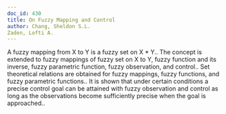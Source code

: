 ```yaml
---
doc_id: 430
title: On Fuzzy Mapping and Control
author: Chang, Sheldon S.L.
Zaden, Lofti A.
---
```


A fuzzy mapping from X to Y is a fuzzy set on X * Y.. The concept is 
extended to fuzzy mappings of fuzzy set on X to Y, fuzzy function and its 
inverse, fuzzy parametric function, fuzzy observation, and control.. Set
theoretical relations are obtained for fuzzy mappings, fuzzy functions, and 
fuzzy parametric functions.. It is shown that under certain conditions a 
precise control goal can be attained with fuzzy observation and control as long 
as the observations become sufficiently precise when the goal is approached..